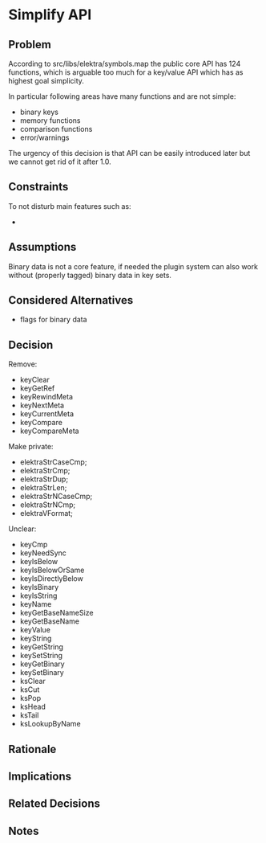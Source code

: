 # Simplify API

## Problem

According to src/libs/elektra/symbols.map the public core API has 124 functions, which
is arguable too much for a key/value API which has as highest goal simplicity.

In particular following areas have many functions and are not simple:

- binary keys
- memory functions
- comparison functions
- error/warnings

The urgency of this decision is that API can be easily introduced later but we cannot
get rid of it after 1.0.

## Constraints

To not disturb main features such as:

-

## Assumptions

Binary data is not a core feature, if needed the plugin system can also work without (properly tagged) binary data in key sets.

## Considered Alternatives

- flags for binary data

## Decision

Remove:

- keyClear
- keyGetRef
- keyRewindMeta
- keyNextMeta
- keyCurrentMeta
- keyCompare
- keyCompareMeta

Make private:

- elektraStrCaseCmp;
- elektraStrCmp;
- elektraStrDup;
- elektraStrLen;
- elektraStrNCaseCmp;
- elektraStrNCmp;
- elektraVFormat;

Unclear:

- keyCmp
- keyNeedSync
- keyIsBelow
- keyIsBelowOrSame
- keyIsDirectlyBelow
- keyIsBinary
- keyIsString
- keyName
- keyGetBaseNameSize
- keyGetBaseName
- keyValue
- keyString
- keyGetString
- keySetString
- keyGetBinary
- keySetBinary
- ksClear
- ksCut
- ksPop
- ksHead
- ksTail
- ksLookupByName

## Rationale

## Implications

## Related Decisions

## Notes
